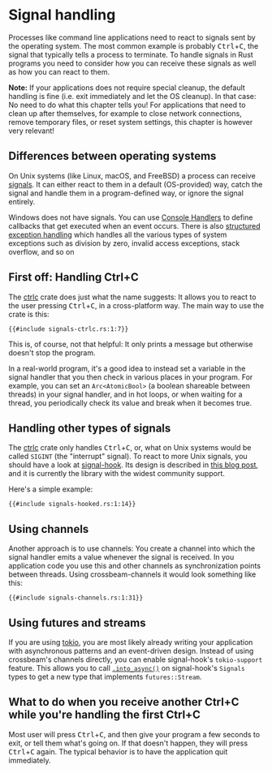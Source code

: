 # Signal handling

Processes
like command line applications
need to react to signals sent by the operating system.
The most common example is probably <kbd>Ctrl</kbd>+<kbd>C</kbd>,
the signal that typically tells a process to terminate.
To handle signals in Rust programs
you need to consider how you can receive these signals
as well as how you can react to them.

<aside>

**Note:**
If your applications does not require special cleanup,
the default handling is fine
(i.e. exit immediately and let the OS cleanup).
In that case:
No need to do what this chapter tells you!
For applications that need to clean up after themselves,
for example to close network connections,
remove temporary files,
or reset system settings,
this chapter is however very relevant!

</aside>

## Differences between operating systems

On Unix systems
(like Linux, macOS, and FreeBSD)
a process can receive [signals].
It can either react to them
in a default (OS-provided) way,
catch the signal and handle them in a program-defined way,
or ignore the signal entirely.

[signals]: https://manpages.ubuntu.com/manpages/bionic/en/man7/signal.7.html
[signal-safety man page]: http://manpages.ubuntu.com/manpages/bionic/man7/signal-safety.7.html

Windows does not have signals.
You can use [Console Handlers]
to define callbacks that get executed when an event occurs.
There is also [structured exception handling]
which handles all the various types of system exceptions such as division by zero, invalid access exceptions, stack overflow, and so on

[Console Handlers]: https://docs.microsoft.com/de-de/windows/console/console-control-handlers
[structured exception handling]: https://docs.microsoft.com/en-us/windows/desktop/debug/structured-exception-handling

## First off: Handling Ctrl+C

The [ctrlc] crate does just what the name suggests:
It allows you to react to the user pressing <kbd>Ctrl</kbd>+<kbd>C</kbd>,
in a cross-platform way.
The main way to use the crate is this:

[ctrlc]: https://crates.io/crates/ctrlc

```rust,ignore
{{#include signals-ctrlc.rs:1:7}}
```

This is, of course, not that helpful:
It only prints a message but otherwise doesn't stop the program.

In a real-world program,
it's a good idea to instead set a variable in the signal handler
that you then check in various places in your program.
For example,
you can set an `Arc<AtomicBool>`
(a boolean shareable between threads)
in your signal handler,
and in hot loops,
or when waiting for a thread,
you periodically check its value
and break when it becomes true.

## Handling other types of signals

The [ctrlc] crate only handles <kbd>Ctrl</kbd>+<kbd>C</kbd>,
or, what on Unix systems would be called `SIGINT` (the "interrupt" signal).
To react to more Unix signals,
you should have a look at [signal-hook].
Its design is described in [this blog post][signal-hook-post],
and it is currently the library with the widest community support.

Here's a simple example:

```rust,ignore
{{#include signals-hooked.rs:1:14}}
```

[signal-hook-post]: https://vorner.github.io/2018/06/28/signal-hook.html

## Using channels

Another approach is to use channels:
You create a channel into which the signal handler emits a value
whenever the signal is received.
In you application code you use
this and other channels
as synchronization points between threads.
Using crossbeam-channels it would look something like this:

```rust,ignore
{{#include signals-channels.rs:1:31}}
```

## Using futures and streams

If you are using [tokio],
you are most likely already writing your application
with asynchronous patterns and an event-driven design.
Instead of using crossbeam's channels directly,
you can enable signal-hook's `tokio-support` feature.
This allows you to call [`.into_async()`]
on signal-hook's `Signals` types
to get a new type that implements `futures::Stream`.

[signal-hook]: https://crates.io/crates/signal-hook
[tokio]: https://tokio.rs/
[`.into_async()`]: https://docs.rs/signal-hook/0.1.6/signal_hook/iterator/struct.Signals.html#method.into_async

## What to do when you receive another Ctrl+C while you're handling the first Ctrl+C

Most user will press <kbd>Ctrl</kbd>+<kbd>C</kbd>,
and then give your program a few seconds to exit,
or tell them what's going on.
If that doesn't happen,
they will press <kbd>Ctrl</kbd>+<kbd>C</kbd> again.
The typical behavior is to have the application quit immediately.
